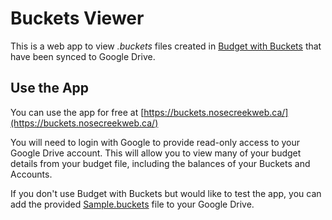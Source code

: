 # Buckets Viewer

This is a web app to view _.buckets_ files created in
[Budget with Buckets](https://www.budgetwithbuckets.com/) that have been synced to Google Drive.

## Use the App

You can use the app for free at [https://buckets.nosecreekweb.ca/](https://buckets.nosecreekweb.ca/)

You will need to login with Google to provide read-only access to your Google Drive account.
This will allow you to view many of your budget details from your budget file,
including the balances of your Buckets and Accounts.

If you don't use Budget with Buckets but would like to test the app, you can add the provided
[Sample.buckets](https://github.com/nosecreek/buckets-viewer/raw/b5900b688e19f8726f90c71fce17340b846fa7d8/Sample.buckets)
file to your Google Drive.
